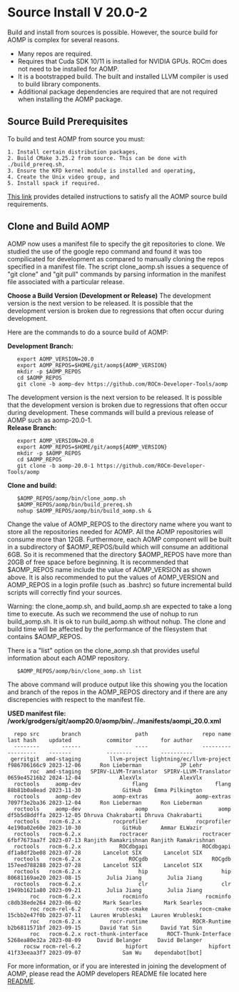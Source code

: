 # Source Install V 20.0-2

Build and install from sources is possible.  However, the source build for AOMP is complex for several reasons.
- Many repos are required.
- Requires that Cuda SDK 10/11 is installed for NVIDIA GPUs. ROCm does not need to be installed for AOMP.
- It is a bootstrapped build. The built and installed LLVM compiler is used to build library components.
- Additional package dependencies are required that are not required when installing the AOMP package.

## Source Build Prerequisites

To build and test AOMP from source you must:
```
1. Install certain distribution packages,
2. Build CMake 3.25.2 from source. This can be done with ./build_prereq.sh,
3. Ensure the KFD kernel module is installed and operating,
4. Create the Unix video group, and
5. Install spack if required.
```
[This link](SOURCEINSTALL_PREREQUISITE.md) provides detailed instructions to satisfy all the AOMP source build requirements.

## Clone and Build AOMP

AOMP now uses a manifest file to specify the git repositories to clone.
We studied the use of the google repo command and found it was too compilicated for development
as compared to manually cloning the repos specified in a manifest file.
The script clone\_aomp.sh issues a sequence of "git clone" and "git pull" commands
by parsing information in the manifest file associated with a particular release.

<b>Choose a Build Version (Development or Release)</b> The development version is the next version to be released. It is possible that the development version is broken due to regressions that often occur during development.

Here are the commands to do a source build of AOMP:

<b>Development Branch:</b>
```
   export AOMP_VERSION=20.0
   export AOMP_REPOS=$HOME/git/aomp${AOMP_VERSION}
   mkdir -p $AOMP_REPOS
   cd $AOMP_REPOS
   git clone -b aomp-dev https://github.com/ROCm-Developer-Tools/aomp
```

The development version is the next version to be released.  It is possible that the development version is broken due to regressions that often occur during development.
These commands will build a previous release of AOMP such as aomp-20.0-1.<br>
<b>Release Branch:</b>
```
   export AOMP_VERSION=20.0
   export AOMP_REPOS=$HOME/git/aomp${AOMP_VERSION}
   mkdir -p $AOMP_REPOS
   cd $AOMP_REPOS
   git clone -b aomp-20.0-1 https://github.com/ROCm-Developer-Tools/aomp
```
<b>Clone and build:</b>
```
   $AOMP_REPOS/aomp/bin/clone_aomp.sh
   $AOMP_REPOS/aomp/bin/build_prereq.sh
   nohup $AOMP_REPOS/aomp/bin/build_aomp.sh &
```

Change the value of AOMP\_REPOS to the directory name where you want to store all the repositories needed for AOMP. All the AOMP repositories will consume more than 12GB. Furthermore, each AOMP component will be built in a subdirectory of $AOMP\_REPOS/build which will consume an additional 6GB. So it is recommened that the directory $AOMP\_REPOS have more than 20GB of free space before beginning. It is recommended that $AOMP\_REPOS name include the value of AOMP\_VERSION as shown above. It is also recommended to put the values of AOMP\_VERSION and AOMP\_REPOS in a login profile (such as .bashrc) so future incremental build scripts will correctly find your sources.

Warning: the clone\_aomp.sh, and build\_aomp.sh are expected to take a long time to execute. As such we recommend the use of nohup to run build\_aomp.sh. It is ok to run build\_aomp.sh without nohup. The clone and build time will be affected by the performance of the filesystem that contains $AOMP\_REPOS.

There is a "list" option on the clone\_aomp.sh that provides useful information about each AOMP repository.
```
   $AOMP_REPOS/aomp/bin/clone_aomp.sh list
```
The above command will produce output like this showing you the location and branch of the repos in the AOMP\_REPOS directory and if there are any discrepencies with respect to the manifest file.<br>

<b>USED manifest file: /work/grodgers/git/aomp20.0/aomp/bin/../manifests/aompi_20.0.xml</b><br>
```
  repo src       branch                 path                 repo name    last hash    updated           commitor         for author
  --------       ------                 ----                 ---------    ---------    -------           --------         ----------
 gerritgit  amd-staging         llvm-project lightning/ec/llvm-project f986706166c9 2023-12-06      Ron Lieberman            JP Lehr
       roc  amd-staging   SPIRV-LLVM-Translator  SPIRV-LLVM-Translator 0659e45216b2 2024-12-04            AlexVlx            AlexVlx
  roctools     aomp-dev                flang                     flang 88b81b0a8ead 2023-11-30             GitHub    Emma Pilkington
  roctools     aomp-dev          aomp-extras               aomp-extras 7097f3e2ba36 2023-12-04      Ron Lieberman      Ron Lieberman
  roctools     aomp-dev                 aomp                      aomp df5b5d8ddffa 2023-12-05 Dhruva Chakrabarti Dhruva Chakrabarti
  roctools   rocm-6.2.x          rocprofiler               rocprofiler 4e190a02e60e 2023-10-30             GitHub      Ammar ELWazir
  roctools   rocm-6.2.x            roctracer                 roctracer 6fbf7673aa7f 2023-07-13 Ranjith Ramakrishnan Ranjith Ramakrishnan
  roctools   rocm-6.2.x            ROCdbgapi                 ROCdbgapi df1a8df2be08 2023-07-28       Lancelot SIX       Lancelot SIX
  roctools   rocm-6.2.x               ROCgdb                    ROCgdb 157eed788288 2023-07-28       Lancelot SIX       Lancelot SIX
  roctools   rocm-6.2.x                  hip                       hip 80681169ae20 2023-08-15        Julia Jiang        Julia Jiang
  roctools   rocm-6.2.x                  clr                       clr 1949b1621a80 2023-09-21        Julia Jiang        Julia Jiang
       roc   rocm-6.2.x             rocminfo                  rocminfo c8db38ede264 2023-06-02       Mark Searles       Mark Searles
       roc rocm-rel-6.2           rocm-cmake                rocm-cmake 15cbb2e47f0b 2023-07-11   Lauren Wrubleski   Lauren Wrubleski
       roc   rocm-6.2.x         rocr-runtime              ROCR-Runtime b2b6811571bf 2023-09-15      David Yat Sin      David Yat Sin
       roc   rocm-6.2.x roct-thunk-interface      ROCT-Thunk-Interface 5268ea80e32a 2023-08-09     David Belanger     David Belanger
     rocsw rocm-rel-6.2              hipfort                   hipfort 41f33eeaa3f7 2023-09-07             Sam Wu    dependabot[bot]
```
For more information, or if you are interested in joining the development of AOMP, please read the AOMP developers README file located here [README](../bin/README.md).

